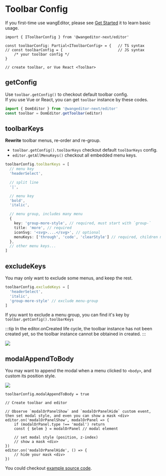 # Toolbar Config

If you first-time use wangEditor, please see [Get Started](./getting-started.md) it to learn basic usage.

```ts{5}
import { IToolbarConfig } from '@wangeditor-next/editor'

const toolbarConfig: Partial<IToolbarConfig> = {   // TS syntax
// const toolbarConfig = {                         // JS syntax
    /* your toolbar config */
}

// create toolbar, or Vue React <Toolbar>
```

## getConfig

Use `toolbar.getConfig()` to checkout default toolbar config.<br>
If you use Vue or React, you can get `toolbar` instance by these codes.

```ts
import { DomEditor } from '@wangeditor-next/editor'
const toolbar = DomEditor.getToolbar(editor)
```

## toolbarKeys

**Rewrite** toolbar menus, re-order and re-group.

- `toolbar.getConfig().toolbarKeys` checkout default `toolbarKeys` config.
- `editor.getAllMenuKeys()` checkout all embedded menu keys.

```ts
toolbarConfig.toolbarKeys = [
  // menu key
  'headerSelect',

  // split line
  '|',

  // menu key
  'bold',
  'italic',

  // menu group, includes many menu
  {
    key: 'group-more-style', // required, must start with `group-`
    title: 'more', // required
    iconSvg: '<svg>....</svg>', // optional
    menuKeys: ['through', 'code', 'clearStyle'] // required, children menu keys
  },
  // other menu keys...
]
```

## excludeKeys

You may only want to exclude some menus, and keep the rest.

```ts
toolbarConfig.excludeKeys = [
  'headerSelect',
  'italic',
  'group-more-style' // exclude menu-group
]
```

If you want to exclude a menu group, you can find it's key by `toolbar.getConfig().toolbarKeys`

:::tip
In the editor.onCreated life cycle, the toolbar instance has not been created yet, so the toolbar instance cannot be obtained in created.
:::

![](/image/exclude-group-en.png)

## modalAppendToBody

You may want to append the modal when a menu clicked to `<body>`, and custom its position style.

![](/image/modal-appendTo-body-en.png)

```ts{1}
toolbarConfig.modalAppendToBody = true

// Create toolbar and editor

// Observe `modalOrPanelShow` and `modalOrPanelHide` custom event, then set modal style, and even you can show a mask <div>
editor.on('modalOrPanelShow', modalOrPanel => {
    if (modalOrPanel.type !== 'modal') return
    const { $elem } = modalOrPanel // modal element

    // set modal style (position, z-index)
    // show a mask <div>
})
editor.on('modalOrPanelHide', () => {
    // hide your mask <div>
})
```

You could checkout [example source code](https://github.com/wangeditor-next/wangEditor-next/blob/master/packages/editor/examples/modal-appendTo-body.html).
